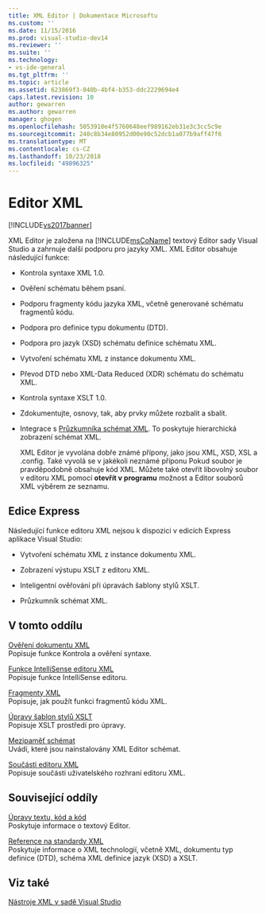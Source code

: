 ```yaml
---
title: XML Editor | Dokumentace Microsoftu
ms.custom: ''
ms.date: 11/15/2016
ms.prod: visual-studio-dev14
ms.reviewer: ''
ms.suite: ''
ms.technology:
- vs-ide-general
ms.tgt_pltfrm: ''
ms.topic: article
ms.assetid: 623869f3-040b-4bf4-b353-ddc2229694e4
caps.latest.revision: 10
author: gewarren
ms.author: gewarren
manager: ghogen
ms.openlocfilehash: 5053910e4f5760648eef989162eb31e3c3cc5c9e
ms.sourcegitcommit: 240c8b34e80952d00e90c52dcb1a077b9aff47f6
ms.translationtype: MT
ms.contentlocale: cs-CZ
ms.lasthandoff: 10/23/2018
ms.locfileid: "49896325"
---
```

# <a name="xml-editor"></a>Editor XML
[!INCLUDE[vs2017banner](../includes/vs2017banner.md)]

  
XML Editor je založena na [!INCLUDE[msCoName](../includes/msconame-md.md)] textový Editor sady Visual Studio a zahrnuje další podporu pro jazyky XML. XML Editor obsahuje následující funkce:  
  
- Kontrola syntaxe XML 1.0.  
  
- Ověření schématu během psaní.  
  
- Podporu fragmenty kódu jazyka XML, včetně generované schématu fragmentů kódu.  
  
- Podpora pro definice typu dokumentu (DTD).  
  
- Podpora pro jazyk (XSD) schématu definice schématu XML.  
  
- Vytvoření schématu XML z instance dokumentu XML.  
  
- Převod DTD nebo XML-Data Reduced (XDR) schématu do schématu XML.  
  
- Kontrola syntaxe XSLT 1.0.  
  
- Zdokumentujte, osnovy, tak, aby prvky můžete rozbalit a sbalit.  
  
- Integrace s [Průzkumníka schémat XML](../xml-tools/xml-schema-explorer.md). To poskytuje hierarchická zobrazení schémat XML.  
  
  XML Editor je vyvolána dobře známé přípony, jako jsou XML, XSD, XSL a .config. Také vyvolá se v jakékoli neznámé příponu Pokud soubor je pravděpodobně obsahuje kód XML. Můžete také otevřít libovolný soubor v editoru XML pomocí **otevřít v programu** možnost a Editor souborů XML výběrem ze seznamu.  
  
## <a name="express-editions"></a>Edice Express  
 Následující funkce editoru XML nejsou k dispozici v edicích Express aplikace Visual Studio:  
  
-   Vytvoření schématu XML z instance dokumentu XML.  
  
-   Zobrazení výstupu XSLT z editoru XML.  
  
-   Inteligentní ověřování při úpravách šablony stylů XSLT.  
  
-   Průzkumník schémat XML.  
  
## <a name="in-this-section"></a>V tomto oddílu  
 [Ověření dokumentu XML](../xml-tools/xml-document-validation.md)  
 Popisuje funkce Kontrola a ověření syntaxe.  
  
 [Funkce IntelliSense editoru XML](../xml-tools/xml-editor-intellisense-features.md)  
 Popisuje funkce IntelliSense editoru.  
  
 [Fragmenty XML](../xml-tools/xml-snippets.md)  
 Popisuje, jak použít funkci fragmentů kódu XML.  
  
 [Úpravy šablon stylů XSLT](../xml-tools/editing-xslt-style-sheets.md)  
 Popisuje XSLT prostředí pro úpravy.  
  
 [Mezipaměť schémat](../xml-tools/schema-cache.md)  
 Uvádí, které jsou nainstalovány XML Editor schémat.  
  
 [Součásti editoru XML](../xml-tools/xml-editor-components.md)  
 Popisuje součásti uživatelského rozhraní editoru XML.  
  
## <a name="related-sections"></a>Související oddíly  
 [Úpravy textu, kód a kód](http://msdn.microsoft.com/en-us/0d9c00d7-5df4-48a3-b185-2a265f055439)  
 Poskytuje informace o textový Editor.  
  
 [Reference na standardy XML](http://msdn.microsoft.com/en-us/79c78508-c9d0-423a-a00f-672e855de401)  
 Poskytuje informace o XML technologií, včetně XML, dokumentu typ definice (DTD), schéma XML definice jazyk (XSD) a XSLT.  
  
## <a name="see-also"></a>Viz také  
 [Nástroje XML v sadě Visual Studio](../xml-tools/xml-tools-in-visual-studio.md)



